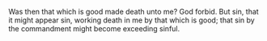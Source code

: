 Was then that which is good made death unto me? God forbid. But sin, that it might appear sin, working death in me by that which is good; that sin by the commandment might become exceeding sinful.
